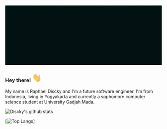 
![cover](https://github.com/raphaeldiscky/raphaeldiscky/blob/master/cover.gif)

### Hey there! <img src="https://github.com/raphaeldiscky/raphaeldiscky/blob/master/wave.gif" width="30px">

My name is Raphael Discky and I'm a future software engineer. I'm from Indonesia, living in Yogyakarta and currently a sophomore computer science student at University Gadjah Mada.

![Discky's github stats](https://github-readme-stats.vercel.app/api?username=raphaeldiscky&show_icons=true&theme=react&title_color=30FFFF)

[![Top Langs](https://github-readme-stats.vercel.app/api/top-langs/?username=anuraghazra&layout=compact)]




